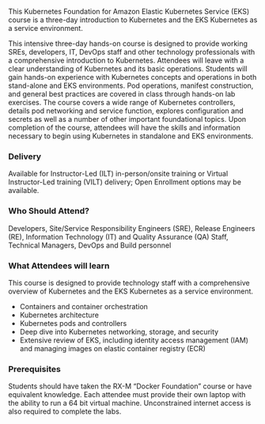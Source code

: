 <!-- Kubernetes Foundation for EKS -->

This Kubernetes Foundation for Amazon Elastic Kubernetes Service (EKS) course is a three-day introduction to Kubernetes and the EKS Kubernetes as a service environment.

This intensive three-day hands-on course is designed to provide working SREs, developers, IT, DevOps staff and other technology professionals with a comprehensive introduction to Kubernetes. Attendees will leave with a clear understanding of Kubernetes and its basic operations. Students will gain hands-on experience with Kubernetes concepts and operations in both stand-alone and EKS environments. Pod operations, manifest construction, and general best practices are covered in class through hands-on lab exercises. The course covers a wide range of Kubernetes controllers, details pod networking and service function, explores configuration and secrets as well as a number of other important foundational topics. Upon completion of the course, attendees will have the skills and information necessary to begin using Kubernetes in standalone and EKS environments.


### Delivery

Available for Instructor-Led (ILT) in-person/onsite training or Virtual Instructor-Led training (VILT) delivery; Open Enrollment options may be available.


### Who Should Attend?

Developers, Site/Service Responsibility Engineers (SRE), Release Engineers (RE), Information Technology (IT) and Quality Assurance (QA) Staff, Technical Managers, DevOps and Build personnel


### What Attendees will learn

This course is designed to provide technology staff with a comprehensive overview of Kubernetes and the EKS Kubernetes
as a service environment.

- Containers and container orchestration
- Kubernetes architecture
- Kubernetes pods and controllers
- Deep dive into Kubernetes networking, storage, and security
- Extensive review of EKS, including identity access management (IAM) and managing images on elastic container registry (ECR)


### Prerequisites

Students should have taken the RX-M “Docker Foundation” course or have equivalent knowledge. Each attendee must provide
their own laptop with the ability to run a 64 bit virtual machine. Unconstrained internet access is also required to
complete the labs.




